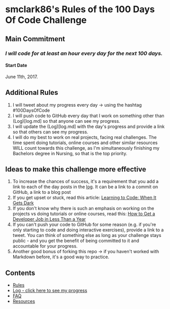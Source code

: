 # smclark86's Rules of the 100 Days Of Code Challenge

## Main Commitment
### *I will code for at least an hour every day for the next 100 days.*

#### Start Date
June 11th, 2017.

## Additional Rules
1. I will tweet about my progress every day -> using the hashtag #100DaysOfCode
2. I will push code to GitHub every day that I work on something other than (Log)[log.md] so that anyone can see my progress.
3. I will update the (Log)[log.md] with the day's progress and provide a link so that others can see my progress.
4. I will do my best to work on real projects, facing real challenges. The time spent doing tutorials, online courses and other similar resources WILL count towards this challenge, as I'm simultaneously finishing my Bachelors degree in Nursing, so that is the top priority.


## Ideas to make this challenge more effective
1. To increase the chances of success, it's a requirement that you add a link to each of the day posts in the [log](log.md). It can be a link to a commit on GitHub, a link to a blog post
2. If you get upset or stuck, read this article: [Learning to Code: When It Gets Dark](https://medium.freecodecamp.com/learning-to-code-when-it-gets-dark-e485edfb58fd)
3. If you don't know why there is such an emphasis on working on the projects vs doing tutorials or online courses, read this: [How to Get a Developer Job in Less Than a Year](https://medium.freecodecamp.com/how-to-get-a-developer-job-in-less-than-a-year-c27bbfe71645)
4. If you can't push your code to GitHub for some reason (e.g. if you're only starting to code and doing interactive exercises), provide a link to a tweet. You can think of something else as long as your challenge stays public - and you get the benefit of being committed to it and accountable for your progress.
5. Another good bonus of forking this repo -> if you haven't worked with Markdown before, it's a good way to practice.

## Contents
* [Rules](rules.md)
* [Log - click here to see my progress](log.md)
* [FAQ](FAQ.md)
* [Resources](resources.md)
